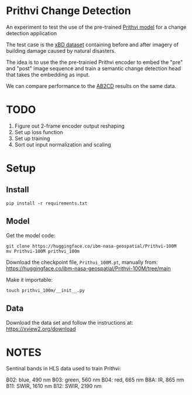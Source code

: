 # Prithvi Change Detection

An experiment to test the use of the pre-trained [Prithvi model](https://huggingface.co/ibm-nasa-geospatial) for a change detection application

The test case is the [xBD dataset](https://arxiv.org/abs/1911.09296) containing before and after imagery of building damage caused by natural disasters.

The idea is to use the the pre-trainied Prithvi encoder to embed the "pre" and "post" image sequence and train a semantic change detection head that takes the embedding as input.

We can compare performance to the [AB2CD](https://arxiv.org/abs/2309.01066) results on the same data.

# TODO

1. Figure out 2-frame encoder output reshaping
2. Set up loss function
3. Set up training
4. Sort out input normalization and scaling


# Setup

## Install

    pip install -r requirements.txt

## Model

Get the model code:

    git clone https://huggingface.co/ibm-nasa-geospatial/Prithvi-100M
    mv Prithvi-100M prithvi_100m

Download the checkpoint file, `Prithvi_100M.pt`, manually from: https://huggingface.co/ibm-nasa-geospatial/Prithvi-100M/tree/main 

Make it importable:

    touch prithvi_100m/__init__.py

## Data

Download the data set and follow the instructions at: https://xview2.org/download


# NOTES

Sentinal bands in HLS data used to train Prithvi:

B02: blue, 490 nm
B03: green, 560 nm
B04: red, 665 nm
B8A: IR, 865 nm
B11: SWIR, 1610 nm
B12: SWIR, 2190 nm